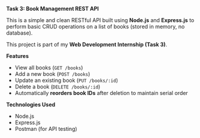 **Task 3: Book Management REST API**

This is a simple and clean RESTful API built using **Node.js** and **Express.js** to perform basic CRUD operations on a list of books (stored in memory, no database).

This project is part of my **Web Development Internship (Task 3)**.

**Features**

- View all books (`GET /books`)
- Add a new book (`POST /books`)
- Update an existing book (`PUT /books/:id`)
- Delete a book (`DELETE /books/:id`)
- Automatically **reorders book IDs** after deletion to maintain serial order

**Technologies Used**

- Node.js
- Express.js
- Postman (for API testing)
